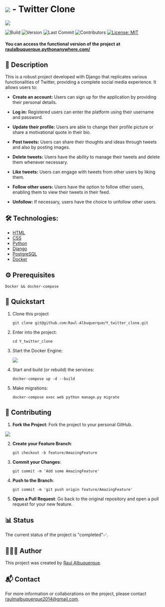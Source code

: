 # <img src="https://new-static-server.vercel.app/y/images/favicon.png" /> - Twitter Clone
<img src="https://new-static-server.vercel.app/y/images/home.jpg" />

![Build](https://img.shields.io/badge/build-passing-brightgreen)
![Version](https://img.shields.io/badge/version-1.0.0-blue)
![Last Commit](https://img.shields.io/badge/last%20commit-1%20day%20ago-blue)
![Contributors](https://img.shields.io/badge/contributors-1-orange)
[![License: MIT](https://img.shields.io/badge/License-MIT-yellow.svg)](https://opensource.org/licenses/MIT)

#### You can access the functional version of the project at <a target="_blank" href="https://raulalbuquerque.pythonanywhere.com/">raulalbuquerque.pythonanywhere.com/</a>

## 📄 Description

This is a robust project developed with Django that replicates various functionalities of Twitter, providing a complete social media experience. It allows users to:

- **Create an account:** Users can sign up for the application by providing their personal details.

- **Log in:** Registered users can enter the platform using their username and password.

- **Update their profile:** Users are able to change their profile picture or share a motivational quote in their bio.

- **Post tweets:** Users can share their thoughts and ideas through tweets and also by posting images.

- **Delete tweets:** Users have the ability to manage their tweets and delete them whenever necessary.

- **Like tweets:** Users can engage with tweets from other users by liking them.

- **Follow other users:** Users have the option to follow other users, enabling them to view their tweets in their feed.

- **Unfollow:** If necessary, users have the choice to unfollow other users.

## 🛠️ Technologies:
* [HTML](https://www.w3schools.com/html/)
* [CSS](https://www.w3schools.com/css/)
* [Python](https://www.python.org/)
* [Django](https://www.djangoproject.com/)
* [PostgreSQL](https://www.postgresql.org/)
* [Docker](https://www.docker.com/)

## ⚙️ Prerequisites
```
Docker && docker-compose
```

## 🚀 Quickstart

1. Clone this project

   ```shell
   git clone git@github.com:Raul-Albuquerque/Y_twitter_clone.git
   ```

2. Enter into the project:

   ```shell
   cd Y_twitter_clone
   ```

3. Start the Docker Engine:

   <img src="https://new-static-server.vercel.app/y/images/engine.jpg" /><br>

4. Start and build (or rebuild) the services:
   ```shell
   docker-compose up -d --build 
   ```

5. Make migrations:
   ```shell
   docker-compose exec web python manage.py migrate
   ```

## 🔄 Contributing

1. **Fork the Project**: Fork the project to your personal GitHub.
<img src="https://servidor-estatico-eight-murex.vercel.app/fork.jpg" />

2. **Create your Feature Branch**:
    ```shell
    git checkout -b feature/AmazingFeature
    ```
3. **Commit your Changes**:
    ```shell
    git commit -m 'Add some AmazingFeature'
    ```
4. **Push to the Branch**:
    ```shell
    git commit -m 'git push origin feature/AmazingFeature'
    ```
5. **Open a Pull Request**: Go back to the original repository and open a pull request for your new feature.

## 📊 Status

The current status of the project is "completed"✅.

## 👨🏻‍💻 Author

This project was created by [Raul Albuquerque](https://github.com/Raul-Albuquerque).

## 📬 Contact

For more information or collaborations on the project, please contact raulmalbuquerque2014@gmail.com.